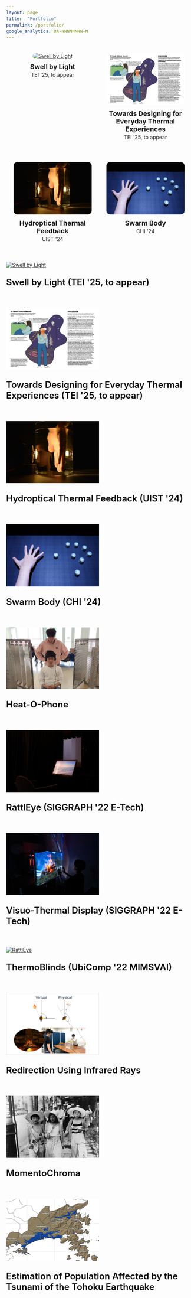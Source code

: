```yaml
---
layout: page
title:  "Portfolio"
permalink: /portfolio/
google_analytics: UA-NNNNNNNN-N
---
```




<div class="portfolio-container" style="display: grid; grid-template-columns: 1fr 1fr; gap: 40px; padding: 20px;">

  <div class="portfolio-item" style="text-align: center;">
    <a href="https://sosuke-ichihashi.com">
      <img src="/assets/images/SbL/SbL_origami.jpg" alt="Swell by Light" style="width:100%; border-radius: 10px;">
    </a>
    <p style="margin-top: 10px; font-size: 18px; font-weight: bold;">Swell by Light<br><span style="font-size: 14px; font-weight: normal;">TEI '25, to appear</span></p>
  </div>

  <div class="portfolio-item" style="text-align: center;">
    <a href="https://sosuke-ichihashi.com">
      <img src="/assets/images/everyday/everyday_thumbnail.jpg" alt="Towards Designing for Everyday Thermal Experiences" style="width:100%; border-radius: 10px;">
    </a>
    <p style="margin-top: 10px; font-size: 18px; font-weight: bold;">Towards Designing for Everyday Thermal Experiences<br><span style="font-size: 14px; font-weight: normal;">TEI '25, to appear</span></p>
  </div>

  <div class="portfolio-item" style="text-align: center;">
    <a href="https://youtu.be/VG1r-MGIW7Q">
      <img src="/assets/images/hydroptical/hydroptical_thumbnail.JPG" alt="Hydroptical Thermal Feedback" style="width:100%; border-radius: 10px;">
    </a>
    <p style="margin-top: 10px; font-size: 18px; font-weight: bold;">Hydroptical Thermal Feedback<br><span style="font-size: 14px; font-weight: normal;">UIST '24</span></p>
  </div>

  <div class="portfolio-item" style="text-align: center;">
    <a href="https://shigeodayo.me/works/swarm_body/">
      <img src="/assets/images/swarmbody/swarm_body_teaser.jpg" alt="Swarm Body" style="width:100%; border-radius: 10px;">
    </a>
    <p style="margin-top: 10px; font-size: 18px; font-weight: bold;">Swarm Body<br><span style="font-size: 14px; font-weight: normal;">CHI '24</span></p>
  </div>

  <!-- Add similar blocks for other portfolio items -->

</div>

<style>
  .portfolio-container {
    max-width: 1200px;
    margin: 0 auto;
  }

  .portfolio-item img {
    transition: transform 0.3s ease, box-shadow 0.3s ease;
  }

  .portfolio-item img:hover {
    transform: scale(1.05);
    box-shadow: 0 4px 15px rgba(0, 0, 0, 0.2);
  }
</style>

<!--<link href="{{site.baseurl}}/assets/css/main.css" rel="stylesheet">-->

<a href="https://sosuke-ichihashi.com"><img src="/assets/images/SbL/SbL_origami.jpg" alt="Swell by Light" style="width:50%" class="center"></a>
<p style="font-size:24px; font-weight:600; color:black">Swell by Light (TEI '25, to appear)<br></p>
<br>

<a href="https://sosuke-ichihashi.com"><img src="/assets/images/everyday/everyday_thumbnail.jpg" alt="Towards Designing for Everyday Thermal Experiences" style="width:50%" class="center"></a>
<p style="font-size:24px; font-weight:600; color:black">Towards Designing for Everyday Thermal Experiences (TEI '25, to appear)<br></p>
<br>

<a href="https://youtu.be/VG1r-MGIW7Q"><img src="/assets/images/hydroptical/hydroptical_thumbnail.JPG" alt="Hydroptical Thermal Feedback" style="width:50%" class="center"></a>
<p style="font-size:24px; font-weight:600; color:black">Hydroptical Thermal Feedback (UIST '24)<br></p>
<br>

<a href="https://shigeodayo.me/works/swarm_body/"><img src="/assets/images/swarmbody/swarm_body_teaser.jpg" alt="Swarm Body" style="width:50%" class="center"></a>
<p style="font-size:24px; font-weight:600; color:black">Swarm Body (CHI '24)<br></p>
<br>

<a href="https://sosuke-ichihashi.com/heatophone/"><img src="/assets/images/heatophone/heatophone_grid.jpg" alt="Heat-O-Phone" style="width:50%" class="center"></a>
<p style="font-size:24px; font-weight:600; color:black">Heat-O-Phone<br></p>
<br>

<a href="https://sosuke-ichihashi.com/rattleye/"><img src="/assets/images/rattleye/rattleye_overview.jpg" alt="RattlEye" style="width:50%" class="center"></a>
<p style="font-size:24px; font-weight:600; color:black">RattlEye (SIGGRAPH '22 E-Tech)<br></p>
<br>

<a href="https://sosuke-ichihashi.com/vtd/"><img src="/assets/images/vtd/vtd_overview.jpg" alt="Visuo-Thermal Display" style="width:50%" class="center"></a>
<p style="font-size:24px; font-weight:600; color:black">Visuo-Thermal Display (SIGGRAPH '22 E-Tech)<br></p>
<br>

<a href="https://sosuke-ichihashi.com/thermoblinds/"><img src="/assets/images/thermoblinds/thermoblinds_stand.jpg" alt="RattlEye" style="width:50%" class="center"></a>
<p style="font-size:24px; font-weight:600; color:black">ThermoBlinds (UbiComp '22 MIMSVAI)<br></p>
<br>

<a href="https://sosuke-ichihashi.com/redirection/"><img src="/assets/images/redirection/redirection_grid.jpg" alt="Redirection" style="width:50%" class="center"></a>
<p style="font-size:24px; font-weight:600; color:black">Redirection Using Infrared Rays<br></p>
<br>

<a href="https://sosuke-ichihashi.com/momentochroma/"><img src="/assets/images/momentochroma/momentochroma_grid.jpg" alt="MomentoChroma" style="width:50%" class="center"></a>
<p style="font-size:24px; font-weight:600; color:black">MomentoChroma<br></p>
<br>

<a href="https://www.geo.utexas.edu/courses/371c/project/2018F/Ichihashi_GIS_project.pdf"><img src="/assets/images/geo_grid.png" alt="geo" style="width:50%" class="center"></a>
<p style="font-size:24px; font-weight:600; color:black">Estimation of Population Affected by the Tsunami of the Tohoku Earthquake<br></p>
<br>
